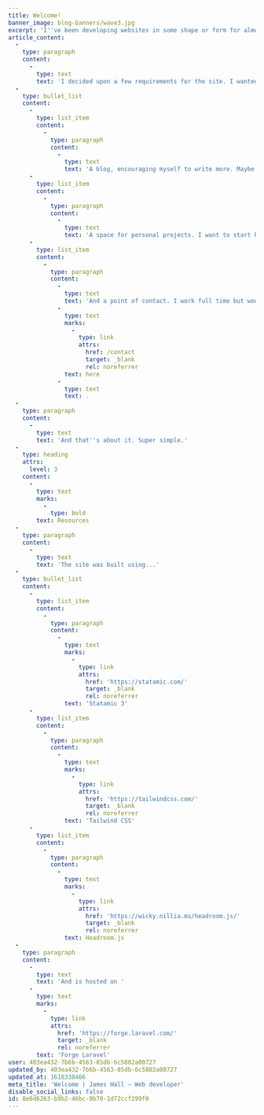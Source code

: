 ```yaml
---
title: Welcome!
banner_image: blog-banners/wave3.jpg
excerpt: 'I''ve been developing websites in some shape or form for almost 3 years and, until now, I hadn''t built a site of my own. It was always on my to-do list but was forever pushed to the bottom. And then, last November, the UK''s second national lockdown arrived (this time much darker and the days much shorter) and I thought to myself "What better time than now?". Five months later – voilà!'
article_content:
  -
    type: paragraph
    content:
      -
        type: text
        text: 'I decided upon a few requirements for the site. I wanted:'
  -
    type: bullet_list
    content:
      -
        type: list_item
        content:
          -
            type: paragraph
            content:
              -
                type: text
                text: 'A blog, encouraging myself to write more. Maybe about work, maybe about what I got up to last weekend. Anything goes.'
      -
        type: list_item
        content:
          -
            type: paragraph
            content:
              -
                type: text
                text: 'A space for personal projects. I want to start building more mini-projects that focus on learning specific technologies or practicing skills I haven''t yet mastered. This part of the site is hidden for now, but will be shared further down the line.'
      -
        type: list_item
        content:
          -
            type: paragraph
            content:
              -
                type: text
                text: 'And a point of contact. I work full time but would be open to taking on the occasional freelance project, and so this is important. If you want to chat, you can contact me '
              -
                type: text
                marks:
                  -
                    type: link
                    attrs:
                      href: /contact
                      target: _blank
                      rel: noreferrer
                text: here
              -
                type: text
                text: .
  -
    type: paragraph
    content:
      -
        type: text
        text: 'And that''s about it. Super simple.'
  -
    type: heading
    attrs:
      level: 3
    content:
      -
        type: text
        marks:
          -
            type: bold
        text: Resources
  -
    type: paragraph
    content:
      -
        type: text
        text: 'The site was built using...'
  -
    type: bullet_list
    content:
      -
        type: list_item
        content:
          -
            type: paragraph
            content:
              -
                type: text
                marks:
                  -
                    type: link
                    attrs:
                      href: 'https://statamic.com/'
                      target: _blank
                      rel: noreferrer
                text: 'Statamic 3'
      -
        type: list_item
        content:
          -
            type: paragraph
            content:
              -
                type: text
                marks:
                  -
                    type: link
                    attrs:
                      href: 'https://tailwindcss.com/'
                      target: _blank
                      rel: noreferrer
                text: 'Tailwind CSS'
      -
        type: list_item
        content:
          -
            type: paragraph
            content:
              -
                type: text
                marks:
                  -
                    type: link
                    attrs:
                      href: 'https://wicky.nillia.ms/headroom.js/'
                      target: _blank
                      rel: noreferrer
                text: Headroom.js
  -
    type: paragraph
    content:
      -
        type: text
        text: 'And is hosted on '
      -
        type: text
        marks:
          -
            type: link
            attrs:
              href: 'https://forge.laravel.com/'
              target: _blank
              rel: noreferrer
        text: 'Forge Laravel'
user: 403ea432-7b6b-4563-85db-6c5802a00727
updated_by: 403ea432-7b6b-4563-85db-6c5802a00727
updated_at: 1618338466
meta_title: 'Welcome | James Hall – Web developer'
disable_social_links: false
id: 8e6d6263-b9b2-46bc-9b70-1d72ccf299f0
---
```

